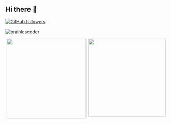 ## Hi there 👋
<!--
**brainlescoder/brainlescoder** is a ✨ _special_ ✨ repository because its `README.md` (this file) appears on your GitHub profile.
[![GitHub followers](https://img.shields.io/github/followers/brainlescoder?label=Follow&style=social)](https://github.com/brainlescoder/?tab=follow)<p align="left"> <img src="https://komarev.com/ghpvc/?username=brainlescoder" alt="brainlescoder"... /> </p>

Here are some ideas to get you started:
-->
[![GitHub followers](https://img.shields.io/github/followers/brainlescoder?label=Follow&style=social)](https://github.com/brainlescoder/?tab=follow)<p align="left"> <img src="https://komarev.com/ghpvc/?username=brainlescoder" alt="brainlescoder" /> </p>
<img align="right" height="244" src="https://www.rasa.com/assets/img/sara/sara-open-source-2.0.png">

<!--- 🔭 I’m currently working on  
     #### ML project...
- 🌱 I’m currently learning ...
- 👯 I’m looking to collaborate on 
     #### any project related to ml, dl, ai, if you need any help in your project//ping me...
- 🤔 I’m looking for help with 
     #### data science project ideas...
- 💬 Ask me about .....
- 📫 How to reach me: ...

- ⚡ Fun fact: Nothing is funny...
-->
</p>
<p align = "center">
  
<!--<img src="https://raw.githubusercontent.com/coderjojo/coderjojo/master/img/github.gif" width="250" />-->

<img src="https://media.giphy.com/media/du3J3cXyzhj75IOgvA/giphy.gif" width="250" />
</p>
